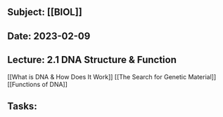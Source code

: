 ## Subject: [[BIOL]]
## Date: 2023-02-09
## Lecture: 2.1 DNA Structure & Function

[[What is DNA & How Does It Work]]
[[The Search for Genetic Material]]
[[Functions of DNA]]

## Tasks: